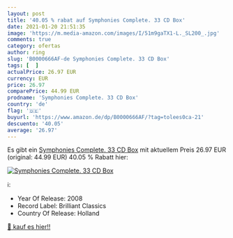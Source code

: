 ```yaml
---
layout: post
title: '40.05 % rabat auf Symphonies Complete. 33 CD Box'
date: 2021-01-20 21:51:35
image: 'https://m.media-amazon.com/images/I/51m9gaTX1-L._SL200_.jpg'
comments: true
category: ofertas
author: ring
slug: 'B0000666AF-de Symphonies Complete. 33 CD Box'
tags: [  ]
actualPrice: 26.97 EUR
currency: EUR
price: 26.97
comparePrice: 44.99 EUR
prodname: 'Symphonies Complete. 33 CD Box'
country: 'de'
flag: '🇩🇪'
buyurl: 'https://www.amazon.de/dp/B0000666AF/?tag=tolees0ca-21'
descuento: '40.05'
average: '26.97'
---
```


Es gibt ein [Symphonies Complete. 33 CD Box](https://www.amazon.de/dp/B0000666AF/?tag=tolees0ca-21) mit aktuellem Preis 26.97 EUR (original: 44.99 EUR) 40.05 % Rabatt hier:

[![Symphonies Complete. 33 CD Box](https://m.media-amazon.com/images/I/51m9gaTX1-L._SL200_.jpg)](https://www.amazon.de/dp/B0000666AF/?tag=tolees0ca-21)

ℹ️:

- Year Of Release: 2008
- Record Label: Brilliant Classics
- Country Of Release: Holland

[🛒 kauf es hier!!](https://www.amazon.de/dp/B0000666AF/?tag=tolees0ca-21)
